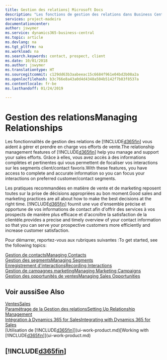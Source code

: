 ```yaml
---
title: Gestion des relations| Microsoft Docs
description: "Les fonctions de gestion des relations dans Business Central prennent en charge vos efforts en matière de vente et vous permettent d'accéder à des informations sur les contacts et les prospects afin de pouvoir servir vos clients efficacement."
services: project-madeira
documentationcenter: 
author: jswymer
ms.service: dynamics365-business-central
ms.topic: article
ms.devlang: na
ms.tgt_pltfrm: na
ms.workload: na
ms.search.keywords: contact, prospect, client
ms.date: 10/01/2018
ms.author: jswymer
ms.translationtype: HT
ms.sourcegitcommit: c129dd63b3aabeeac15c6684f961e04bd2b08a2a
ms.openlocfilehash: b3c766e8a43a0d4d4348a504b5142f7b83f8537a
ms.contentlocale: fr-be
ms.lasthandoff: 01/24/2019

---
```

# <a name="managing-relationships"></a><span data-ttu-id="5416d-103">Gestion des relations</span><span class="sxs-lookup"><span data-stu-id="5416d-103">Managing Relationships</span></span>
<span data-ttu-id="5416d-104">Les fonctionnalités de gestion des relations de [!INCLUDE[d365fin](includes/d365fin_md.md)] vous aident à gérer et prendre en charge vos efforts de vente.</span><span class="sxs-lookup"><span data-stu-id="5416d-104">The relationship management features of [!INCLUDE[d365fin](includes/d365fin_md.md)] help you manage and support your sales efforts.</span></span> <span data-ttu-id="5416d-105">Grâce à elles, vous avez accès à des informations complètes et pertinentes qui vous permettent de focaliser vos interactions sur les segments client/contact favoris.</span><span class="sxs-lookup"><span data-stu-id="5416d-105">With these features, you have access to complete and accurate information so you can focus your interactions on preferred customer/contact segments.</span></span>

<span data-ttu-id="5416d-106">Les pratiques recommandées en matière de vente et de marketing reposent toutes sur la prise de décisions appropriées au bon moment.</span><span class="sxs-lookup"><span data-stu-id="5416d-106">Good sales and marketing practices are all about how to make the best decisions at the right time.</span></span> [!INCLUDE[d365fin](includes/d365fin_md.md)] <span data-ttu-id="5416d-107">fournit une vue d'ensemble précise et opportune de vos informations de contact afin d'offrir des services à vos prospects de manière plus efficace et d'accroître la satisfaction de la clientèle.</span><span class="sxs-lookup"><span data-stu-id="5416d-107">provides a precise and timely overview of your contact information so that you can serve your prospective customers more efficiently and increase customer satisfaction.</span></span>

<span data-ttu-id="5416d-108">Pour démarrer, reportez-vous aux rubriques suivantes :</span><span class="sxs-lookup"><span data-stu-id="5416d-108">To get started, see the following topics:</span></span>

[<span data-ttu-id="5416d-109">Gestion de contacts</span><span class="sxs-lookup"><span data-stu-id="5416d-109">Managing Contacts</span></span>](marketing-contacts.md)  
[<span data-ttu-id="5416d-110">Gestion des segments</span><span class="sxs-lookup"><span data-stu-id="5416d-110">Managing Segments</span></span>](marketing-segments.md)  
[<span data-ttu-id="5416d-111">Enregistrement d'interactions</span><span class="sxs-lookup"><span data-stu-id="5416d-111">Recording Interactions</span></span>](marketing-interactions.md)  
[<span data-ttu-id="5416d-112">Gestion de campagnes marketing</span><span class="sxs-lookup"><span data-stu-id="5416d-112">Managing Marketing Campaigns</span></span>](marketing-campaigns.md)  
[<span data-ttu-id="5416d-113">Gestion des opportunités de ventes</span><span class="sxs-lookup"><span data-stu-id="5416d-113">Managing Sales Opportunities</span></span>](marketing-manage-sales-opportunities.md)

## <a name="see-also"></a><span data-ttu-id="5416d-114">Voir aussi</span><span class="sxs-lookup"><span data-stu-id="5416d-114">See Also</span></span>
[<span data-ttu-id="5416d-115">Ventes</span><span class="sxs-lookup"><span data-stu-id="5416d-115">Sales</span></span>](sales-manage-sales.md)  
[<span data-ttu-id="5416d-116">Paramétrage de la Gestion des relations</span><span class="sxs-lookup"><span data-stu-id="5416d-116">Setting Up Relationship Management</span></span>](marketing-setup-marketing.md)  
[<span data-ttu-id="5416d-117">Intégration à Dynamics 365 for Sales</span><span class="sxs-lookup"><span data-stu-id="5416d-117">Integrating with Dynamics 365 for Sales</span></span>](marketing-integrate-dynamicscrm.md)  
<span data-ttu-id="5416d-118">[Utilisation de [!INCLUDE[d365fin](includes/d365fin_md.md)]](ui-work-product.md)</span><span class="sxs-lookup"><span data-stu-id="5416d-118">[Working with [!INCLUDE[d365fin](includes/d365fin_md.md)]](ui-work-product.md)</span></span>  

## [!INCLUDE[d365fin](includes/free_trial_md.md)]  

